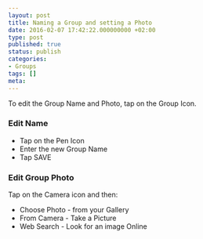 ```yaml
---
layout: post
title: Naming a Group and setting a Photo
date: 2016-02-07 17:42:22.000000000 +02:00
type: post
published: true
status: publish
categories:
- Groups
tags: []
meta:
---
```


To edit the Group Name and Photo, tap on the Group Icon.

### Edit Name

* Tap on the Pen Icon
* Enter the new Group Name
* Tap SAVE

### Edit Group Photo

Tap on the Camera icon and then:

* Choose Photo - from your Gallery
* From Camera - Take a Picture
* Web Search - Look for an image Online